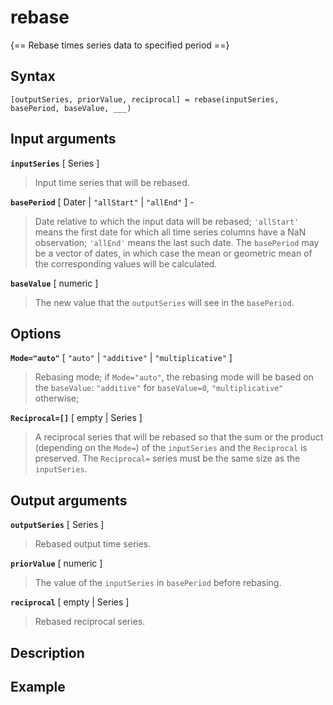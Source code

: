# rebase

{== Rebase times series data to specified period ==}


## Syntax

    [outputSeries, priorValue, reciprocal] = rebase(inputSeries, basePeriod, baseValue, ___)


## Input arguments

__`inputSeries`__ [ Series ]
>
>  Input time series that will be rebased.
>

__`basePeriod`__ [ Dater | `"allStart"` | `"allEnd"` ] -
> 
> Date relative to which the input data will be rebased;
> `'allStart'` means the first date for which all time series columns have
> a NaN observation; `'allEnd'` means the last such date. The `basePeriod`
> may be a vector of dates, in which case the mean or geometric mean of the
> corresponding values will be calculated.
> 

__`baseValue`__  [ numeric ]
>
> The new value that the `outputSeries` will see in the `basePeriod`.
>


## Options

__`Mode="auto"`__ [ `"auto"` | `"additive"` | `"multiplicative"` ]
>
> Rebasing mode; if `Mode="auto"`, the rebasing mode will be based on the
> `baseValue`: `"additive"` for `baseValue=0`, `"multiplicative"`
> otherwise;
>

__`Reciprocal=[]`__ [ empty | Series ]
>
> A reciprocal series that will be rebased so that the sum or the product
> (depending on the `Mode=`) of the `inputSeries` and the `Reciprocal` is
> preserved. The `Reciprocal=` series must be the same size as the
> `inputSeries`.
>


## Output arguments

__`outputSeries`__ [ Series ]
>
> Rebased output time series.
>

__`priorValue`__ [ numeric ]
>
> The value of the `inputSeries` in `basePeriod` before rebasing.
>

__`reciprocal`__ [ empty | Series ]
>
> Rebased reciprocal series.
>


## Description


## Example


